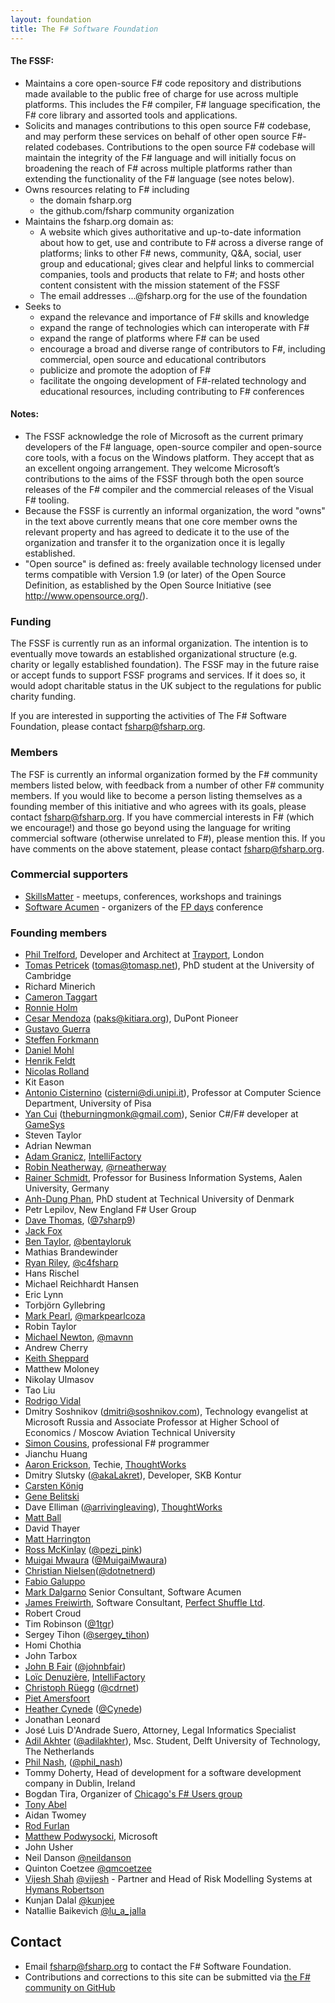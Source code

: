```yaml
---
layout: foundation
title: The F# Software Foundation
---
```



<div id="contentMain">
<h4>The FSSF:</h4>

<ul>
  <li>Maintains a core open-source F# code repository and distributions made available to the public free of charge for use across multiple platforms. This includes the F# compiler, F# language specification, the F# core library and assorted tools and applications.</li>

  <li>Solicits and manages contributions to this open source F# codebase, and may perform these services on behalf of other open source F#-related codebases. Contributions to the open source F# codebase will maintain the integrity of the F# language and will initially focus on broadening the reach of F# across multiple platforms rather than extending the functionality of the F# language (see notes below).</li>

  <li>Owns resources relating to F# including
    <ul>
      <li>the domain fsharp.org</li>
      <li>the github.com/fsharp community organization</li>
      <!--  <li>the fsharporg twitter account</li> -->
    </ul></li>

  <li>Maintains the fsharp.org domain as:
    <ul>
      <li>A website which gives authoritative and up-to-date information about how to get, use and contribute to F# across a diverse range of platforms; links to other F# news, community, Q&A, social, user group and educational; gives clear and helpful links to commercial companies, tools and products that relate to F#; and hosts other content consistent with the mission statement of the FSSF</li>
      <li>The email addresses ...@fsharp.org for the use of the foundation</li>
    </ul></li>

  <li>Seeks to
    <ul>
      <li>expand the relevance and importance of F# skills and knowledge</li>
      <li>expand the range of technologies which can interoperate with F#</li>
      <li>expand the range of platforms where F# can be used</li>
      <li>encourage a broad and diverse range of contributors to F#, including commercial, open source and educational contributors</li>
      <li>publicize and promote the adoption of F#</li>
      <li>facilitate the ongoing development of F#-related technology and educational resources, including contributing to F# conferences</li>
    </ul></li>
</ul>

<h4>Notes:</h4>
<ul>
  <li>The FSSF acknowledge the role of Microsoft as the current primary developers of the F# language, open-source compiler and open-source core tools, with a focus on the Windows platform. They accept that as an excellent ongoing arrangement. They welcome Microsoft’s contributions to the aims of the FSSF through both the open source releases of the F# compiler and the commercial releases of the Visual F# tooling.</li>
  <li>Because the FSSF is currently an informal organization, the word "owns" in the text above currently means that one core member owns the relevant property and has agreed to dedicate it to the use of the organization and transfer it to the organization once it is legally established.</li>
  <li>"Open source" is defined as: freely available technology licensed under terms compatible with Version 1.9 (or later) of the Open Source Definition, as established by the Open Source Initiative (see <a href="http://www.opensource.org">http://www.opensource.org/</a>).</li>
</ul>

<h3>Funding</h3>
<p>The FSSF is currently run as an informal organization. The intention is to eventually move towards an established organizational structure (e.g. charity or legally established foundation). The FSSF may in the future raise or accept funds to support FSSF programs and services. If it does so, it would adopt charitable status in the UK subject to the regulations for public charity funding.</p>

<p>If you are interested in supporting the activities of The F# Software Foundation, please contact <a href="mailto:fsharp@fsharp.org">fsharp@fsharp.org</a>.

<h3>Members</h3>
<p>The FSF is currently an informal organization formed by the F# community members listed below, with feedback from a number of other F# community members. If you would like to become a person listing themselves as a founding member of this initiative and who agrees with its goals, please contact <a href="mailto:fsharp@fsharp.org">fsharp@fsharp.org</a>. If you have commercial interests in F# (which we encourage!) and those go beyond using the language for writing commercial software (otherwise unrelated to F#), please mention this. If you have comments on the above statement, please contact <a href="mailto:fsharp@fsharp.org">fsharp@fsharp.org</a>.</p>
      

### Commercial supporters

 * [SkillsMatter](http://skillsmatter.com/) - meetups, conferences, workshops and trainings
 * [Software Acumen](http://www.software-acumen.com/) - organizers of the [FP days](http://fpdays.net) conference

### Founding members

<div id="memberList">

 * [Phil Trelford](http://trelford.com/blog/), Developer and Architect at [Trayport](http://www.trayport.com), London
 * [Tomas Petricek](http://tomasp.net) ([tomas@tomasp.net](mailto:tomas@tomasp.net)), PhD student at the University of Cambridge
 * Richard Minerich
 * [Cameron Taggart](http://blog.ctaggart.com/)
 * [Ronnie Holm](http://bugfree.dk)
 * [Cesar Mendoza](http://www.kitiara.org) ([paks@kitiara.org](mailto:paks@kitiara.org)), DuPont Pioneer
 * [Gustavo Guerra](http://blog.codebeside.org)
 * [Steffen Forkmann](http://www.navision-blog.de)
 * [Daniel Mohl](http://blog.danielmohl.com)
 * [Henrik Feldt](http://haf.github.com)
 * [Nicolas Rolland](http://blog.xquant.net)
 * Kit Eason
 * [Antonio Cisternino](http://rotor.di.unipi.it/cisterni) ([cisterni@di.unipi.it](mailto:cisterni@di.unipi.it)), Professor at Computer Science Department, University of Pisa
 * [Yan Cui](http://theburningmonk.com) ([theburningmonk@gmail.com](mailto:theburningmonk@gmail.com)), Senior C#/F# developer at [GameSys](http://www.gamesyscorporate.com/)
 * Steven Taylor
 * Adrian Newman
 * [Adam Granicz](http://fpish.net/blog/adam.granicz/all/0), [IntelliFactory](http://intellifactory.com)
 * [Robin Neatherway](http://www.neatherway.com), [@rneatherway](https://twitter.com/rneatherway)
 * [Rainer Schmidt](http://www.htw-aalen.de/personal/rainer.schmidt/), Professor for Business Information Systems, Aalen University, Germany
 * [Anh-Dung Phan](http://lonelypad.blogspot.com/), PhD student at Technical University of Denmark
 * Petr Lepilov, New England F# User Group
 * [Dave Thomas](http://7sharpnine.com), ([@7sharp9](https://twitter.com/7sharp9))
 * [Jack Fox](http://jackfoxy.com)
 * [Ben Taylor](http://bentaylor.org), [@bentayloruk](https://twitter.com/bentayloruk)
 * Mathias Brandewinder
 * [Ryan Riley](http://wizardsofsmart.net/), [@c4fsharp](https://twitter.com/c4fsharp)
 * Hans Rischel
 * Michael Reichhardt Hansen
 * Eric Lynn
 * Torbjörn Gyllebring 
 * [Mark Pearl](http://blog.MarkPearl.co.za), [@markpearlcoza](https://twitter.com/MarkPearlCoZa)
 * Robin Taylor
 * [Michael Newton](http://blog.mavnn.co.uk), [@mavnn](https://twitter.com/mavnn)
 * Andrew Cherry
 * [Keith Sheppard](http://keithsheppard.name)
 * Matthew Moloney
 * Nikolay Ulmasov
 * Tao Liu
 * [Rodrigo Vidal](http://www.rodrigovidal.net)
 * Dmitry Soshnikov (<dmitri@soshnikov.com>), Technology evangelist at Microsoft Russia and Associate Professor at Higher School of Economics / Moscow Aviation Technical University 
 * [Simon Cousins](http://www.simontylercousins.net), professional F# programmer
 * Jianchu Huang
 * [Aaron Erickson](http://nomadic-developer.com), Techie, [ThoughtWorks](http://www.thoughtworks.com/)
 * Dmitry Slutsky ([@akaLakret](http://twitter.com/akaLakret)), Developer, SKB Kontur
 * [Carsten König](http://gettingsharper.de)
 * [Gene Belitski](http://infsharpmajor.wordpress.com/) 
 * Dave Elliman ([@arrivingleaving](http://twitter.com/arrivingleaving)), [ThoughtWorks](http://www.thoughtworks.com/)
 * [Matt Ball](http://saxonmatt.co.uk/)
 * David Thayer
 * [Matt Harrington](http://blogs.msdn.com/b/matt-harrington/)
 * [Ross McKinlay](http://www.pinksquirrellabs.com/) ([@pezi_pink](https://twitter.com/pezi_pink))
 * [Muigai Mwaura](http://www.codeproject.com/Members/Muigai-Mwaura) ([@MuigaiMwaura](https://twitter.com/MuigaiMwaura))
 * [Christian Nielsen](http://blog.dotnetnerd.dk)([@dotnetnerd](https://twitter.com/dotnetnerd))
 * [Fabio Galuppo](http://member.acm.org/~fabiogaluppo)
 * [Mark Dalgarno](blog.software-acumen.com) Senior Consultant, Software Acumen
 * [James Freiwirth](http://www.twitter.com/oenotria), Software Consultant, [Perfect Shuffle Ltd](http://www.perfectshuffle.co.uk).
 * Robert Croud
 * Tim Robinson ([@1tgr](https://twitter.com/1tgr))
 * Sergey Tihon ([@sergey_tihon](https://twitter.com/sergey_tihon))
 * Homi Chothia
 * John Tarbox
 * [John B Fair](http://johnbfair.com) ([@johnbfair](https://twitter.com/johnbfair))
 * [Loïc Denuzière](http://fpish.net/profile/loic.denuziere), [IntelliFactory](http://intellifactory.com)
 * [Christoph Rüegg](http://christoph.ruegg.name) ([@cdrnet](https://twitter.com/cdrnet))
 * [Piet Amersfoort](http://ps-a.blogspot.nl/) 
 * [Heather Cynede](https://github.com/Heather) ([@Cynede](https://twitter.com/Cynede))
 * Jonathan Leonard
 * José Luis D'Andrade Suero, Attorney, Legal Informatics Specialist
 * [Adil Akhter](http://adilakhter.wordpress.com ) ([@adilakhter](https://twitter.com/adilakhter)), Msc. Student, Delft University of Technology, The Netherlands
 * [Phil Nash](http://levelofindirection.com), ([@phil_nash](http://twitter.com/phil_nash))
 * Tommy Doherty, Head of development for a software development company in Dublin, Ireland 
 * Bogdan Tira, Organizer of [Chicago's F# Users group](http://www.meetup.com/Chicago-F-Users)
 * [Tony Abel](http://www.tonyabell.com)
 * Aidan Twomey
 * [Rod Furlan](http://bitcortex.com)
 * [Matthew Podwysocki](http://weblogs.asp.net/podwysocki/), Microsoft
 * John Usher
 * Neil Danson [@neildanson](http://twitter.com/neildanson)
 * Quinton Coetzee [@qmcoetzee](http://twitter.com/qmcoetzee)
 * [Vijesh Shah](http://hymans.co.uk/why-us/our-people/vijesh-shah.aspx) [@vijesh](http://twitter.com/vijesh) - Partner and Head of Risk Modelling Systems at [Hymans Robertson](http://hymans.co.uk/)
 * Kunjan Dalal [@kunjee](https://twitter.com/kunjee)
 * Natallie Baikevich [@lu_a_jalla](https://twitter.com/lu_a_jalla)

</div>

## Contact

 * Email [fsharp@fsharp.org](mailto:fsharp@fsharp.org) to contact the F# Software Foundation.
 * Contributions and corrections to this site can be submitted via [the F# community on GitHub](https://github.com/fsharp/fsfoundation)
